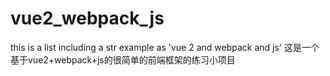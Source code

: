 # vue2_webpack_js
this is a list including a str example as 'vue 2 and webpack and js'
这是一个基于vue2+webpack+js的很简单的前端框架的练习小项目
